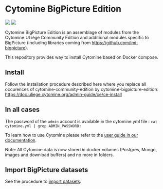# Cytomine BigPicture Edition

[![](https://img.shields.io/github/v/release/Cytomine-ULiege/Cytomine-community-edition)](https://github.com/Cytomine-ULiege/Cytomine-community-edition)
[![](https://img.shields.io/docker/pulls/cytomine/installer)](https://hub.docker.com/r/cytomine/installer/)

Cytomine BigPicture Edition is an assemblage of modules from the Cytomine ULiège Community Edition and additional modules specific to BigPicture (including libraries coming from https://github.com/imi-bigpicture). 

This repository provides way to install Cytomine based on Docker compose.

## Install

Follow the installation procedure described here where you replace all occurences of cytomine-community-edition by cytomine-bigpicture-edition:
https://doc.uliege.cytomine.org/admin-guide/ce/ce-install

## In all cases

The password of the `admin` account is available in the cytomine.yml file : `cat cytomine.yml | grep ADMIN_PASSWORD:`

To learn how to use Cytomine please refer to the [user guide in our documentation](https://doc.uliege.cytomine.org/user-guide/).

Note: All Cytomine data is now stored in docker volumes (Postgres, Mongo, images and download buffers) and no more in folders.

## Import BigPicture datasets

See the procedure to [import datasets](https://github.com/Cytomine-ULiege/Cytomine-bigpicture-edition/wiki/Procedure-to-import-local-BP-datasets-into-a-Cytomine-instance).

